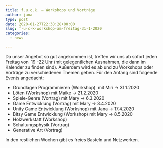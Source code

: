 ```yaml
---
title: f.u.c.k. – Workshops und Vorträge
author: jana
type: post
date: 2020-01-27T22:38:28+00:00
slug: f-u-c-k-workshop-am-freitag-31-1-2020
categories:
  - news

---
```

Da unser Angebot so gut angekommen ist, treffen wir uns ab sofort jeden Freitag von  19 -22 Uhr (mit gelegentlichen Ausnahmen, die dann im Kalender zu finden sind). Außerdem wird es ab und zu Workshops oder Vorträge zu verschiedenen Themen geben. Für den Anfang sind folgende Events angedacht:

  * Grundlagen Programmieren (Workshop)  mit Miri -> 31.1.2020
  * Löten (Workshop) mit Maike -> 21.2.2020
  * Spiele-Genre (Vortrag) mit Mary -> 6.3.2020
  * Game Entwicklung (Vortrag) mit Mary -> 3.4.2020
  * Unity Game Entwicklung (Workshop) mit Jana -> 17.4.2020
  * Bitsy Game Entwicklung (Workshop) mit Mary -> 8.5.2020
  * Holzwerkstatt (Workshop)
  * Schaltungsphysik (Vortrag)
  * Generative Art (Vortrag)

In den restlichen Wochen gibt es freies Basteln und Netzwerken.
